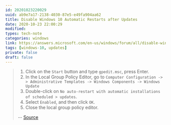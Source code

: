 ```yaml
---
id: 20201023220029
uuid: ab9e7a17-2138-4030-87e5-e49fa904aa62
title: Disable Windows 10 Automatic Restarts after Updates 
date: 2020-10-23 22:00:29
modified: 
types: tech-note
categories: windows
link: https://answers.microsoft.com/en-us/windows/forum/all/disable-windows-10-automatic-restart-after-updates/16f1826d-a796-4de8-ac99-1d625420d265?auth=1
tags: [windows-10, updates]
private: false
draft: false
---
```


> 1. Click on the `Start` button and type `gpedit.msc`, press Enter.
> 2. In the Local Group Policy Editor, go to `Computer Configuration -> > Administrative Templates -> Windows Components -> Windows Update`
> 3. Double-click on `No auto-restart with automatic installations of scheduled > updates`.
> 4. Select `Enabled`, and then click `OK`.
> 5. Close the local group policy editor. 
>
> -- [Source](https://answers.microsoft.com/en-us/windows/forum/all/disable-windows-10-automatic-restart-after-updates/16f1826d-a796-4de8-ac99-1d625420d265?auth=1)
